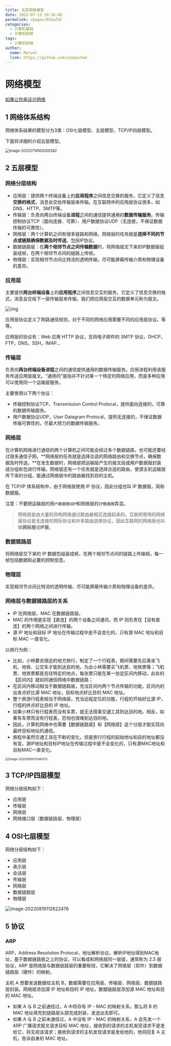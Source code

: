 ```yaml
---
title: 五层网络模型
date: 2022-07-13 19:16:45
permalink: /pages/03aafd/
categories:
  - 计算机基础
  - 计算机网络
tags:
  - 计算机网络
author: 
  name: Marvel
  link: https://github.com/zouquchen
---
```

# 网络模型

[如果让你来设计网络](https://mp.weixin.qq.com/s/jiPMUk6zUdOY6eKxAjNDbQ)

## 1 网络体系结构

网络体系结果的模型分为3类：OSI七层模型、五层模型、TCP/IP四层模型。

下面将详细的介绍五层模型。

<img src="https://raw.githubusercontent.com/zouquchen/Images/main/imgs2022/network-structure.png" alt="image-20220714163000582" style="zoom: 80%;" />

## 2 五层模型

### 网络分层结构

- 应用层：提供两个终端设备上的**应用程序**之间信息交换的服务，它定义了信息**交换的格式**，消息会交给传输层来传输。在互联网中的应用层协议很多，如DNS、HTTP、SMTP等。
- 传输层：负责向两台终端设备**进程**之间的通信提供通用的**数据传输服务**。传输控制协议TCP（面向连接、可靠）、用户数据协议UDP（无连接，不保证数据传输的可靠性）。
- 网络层：两个计算机之间有很多链路和网络，网络层的任务就是**选择不同的节点或链路确保数据及时传送**。包括IP协议。
- 数据链路层：在**两个相邻节点之间传输数据**时，将网络层交下来的IP数据报组装成帧，在两个相邻节点间的链路上传帧。
- 物理层：实现相邻节点间比特流的透明传输，尽可能屏蔽传输介质和物理设备的差异。

### 应用层

主要提供**两台终端设备**上的**应用程序**之间信息交互的服务，它定义了信息交换的格式，消息会交给下一层传输层来传输。我们把应用层交互的数据单元称为报文。

![img](https://raw.githubusercontent.com/zouquchen/Images/main/imgs2022/OSI-model-application.png)

应用层协议定义了网路通信规则，对于不同的网络应用需要不同的应用层协议。等等。

应用层的协议有：Web 应用 HTTP 协议，支持电子邮件的 SMTP 协议，DHCP，FTP，DNS，SSH，IMAP...

### 传输层

负责向**两台终端设备进程**之间的通信提供通用的数据传输服务。应用进程利用该服务传送应用层报文。“通用的”是指并不针对某一个特定的网络应用，而是多种应用可以使用同一个运输层服务。

主要使用以下两个协议：

- 传输控制协议TCP，Transmission Control Protocal，提供面向连接的，可靠的数据传输服务。
- 用户数据协议UDP，User Datagram Protocal，提供无连接的，不保证数据传输可靠性的，尽最大努力的数据传输服务。

### 网络层

在计算机网络进行通信的两个计算机之间可能会经过多个数据链路，也可能还要经过很多通信子网。**网络层的任务就是选择合适的网络路由和交换节点，确保数据及时传送。**在发生数据时，网络层把运输层产生的报文段或用户数据报封装成分组和包进行传输。网络层还有一个任务就是选择合适的路由，使源主机运输层传下来的分组，能通过网络层中的路由器找到目的主机。

在 TCP/IP 体系结构中，由于网络层使用 IP 协议，因此分组也叫 IP 数据报，简称数据报。

注意：不要把运输层的用`户数据报UDP`和网络层的`IP数据报`弄混。

> 网络层是由大量的异构网络通过路由器相互连接起来的。互联网使用的网络层协议是无连接的网际协议和许多路由选择协议，因此互联网的网络层也叫做**网际层**或**IP层**。

### 数据链路层

将网络层交下来的 IP 数据包组装成帧，在两个相邻节点间的链路上传输帧。每一帧包括数据和必要的控制信息。

### 物理层

实现相邻节点间比特流的透明传输，尽可能屏蔽传输介质和物理设备的差异。

### 网络层与数据链路层的关系

- IP 在网络层，MAC 在数据链路层。
- MAC 的作用是实现【直连】的两个设备之间通讯，而 IP 则负责在【没有直连】的两个网络之间进行传输。
- 源 IP 地址和目标 IP 地址在传输过程中是不会变化的，只有源 MAC 地址和目标 MAC 一直变化。

以旅行为例：

- 比如，小林要去很远的地方旅行，制定了一个行程表，期间需要先后乘坐飞机、地铁、公交车才能到达目的地，为此小林需要买飞机票、地铁票等；飞机票、地铁票都是去往特定的地点，每张票只能在某一协定区间内移动，此处的【区间内】就如同通信网络中数据链路；
- 在区间内移动相当于数据链路层，充当区间内两个节点传输的功能，区间内的出发点好比源 MAC 地址，目标地点好比目的 MAC 地址。
- 整个旅游行程表相当于网络层，充当远程定位的功能，行程的开始好比源 IP，行程的终点好比目的 IP 地址。
- 如果小林只有行程表而没有车票，就无法搭乘交通工具到达目的地。相反，如果有车票而没有行程表，恐怕也很难到达目的地。
- 因此，计算机网络中也需要【数据链路层】和【网络层】这个分层才能实现向最终目标地址的通信。
- 旅程中虽然交通工具在不断的变化，但是旅行行程的起始地址和目的地址都没有变。源IP地址和目标IP地址在传输过程中是不会变化的，只有源MAC地址和目标MAC一直变化。

<img src="https://raw.githubusercontent.com/zouquchen/Images/main/imgs2022/OSI-IP-MAC.png" alt="image-20220819113146373" style="zoom:67%;" />

## 3 TCP/IP四层模型

网络分层结构如下：

- 应用层
- 传输层
- 网络层
- 网络接口层（数据链路层、物理层）

## 4 OSI七层模型

网络分层结构如下：

- 应用层
- 表示层
- 会话层
- 传输层
- 网络层
- 数据链路层
- 物理层

![image-20220819112622476](https://raw.githubusercontent.com/zouquchen/Images/main/imgs2022/OSI-7Model.png)

## 5 协议

### ARP

ARP，Address Resolution Protocal，地址解析协议，解析IP地址得到MAC地址，基于数据链路层之上的协议，可以看成和网络层同一层级，通常称为 2.5 层协议，ARP 是网络层与数据链路层的重要枢纽，它解决了网络层（软件）到数据链路层（硬件）的映射。

主机 A 想要发送数据给主机 B，数据需要在应用层、传输层、网络层、数据链路层封装。网络层添加源 IP 地址和目的 IP 地址，数据链路层添加源 MAC 地址和目的 MAC 地址。

- 如果 A 与 B 之前通信过，A 中将存有 IP - MAC 的映射关系，那么将 B 的MAC 地址填充到链路层头部完成封装，发送出去即可。
- 如果 A 与 B 之前未通信过，A 中没有 IP - MAC 的映射关系，A 会先发一个 ARP 广播请求报文请求目标 MAC 地址，接收到的请求的主机发现请求不是发给它，将无视该请求；接收到请求的主机发现请求是发给他的，他将回复 A 主机，告诉自身的 MAC 地址。
